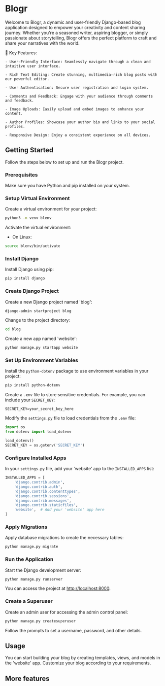 # Blogr

Welcome to Blogr, a dynamic and user-friendly Django-based blog application designed to empower your creativity and content sharing journey. Whether you're a seasoned writer, aspiring blogger, or simply passionate about storytelling, Blogr offers the perfect platform to craft and share your narratives with the world.

🌟 Key Features:

    - User-Friendly Interface: Seamlessly navigate through a clean and intuitive user interface.

    - Rich Text Editing: Create stunning, multimedia-rich blog posts with our powerful editor.

    - User Authentication: Secure user registration and login system.

    - Comments and Feedback: Engage with your audience through comments and feedback.

    - Image Uploads: Easily upload and embed images to enhance your content.

    - Author Profiles: Showcase your author bio and links to your social profiles.
    
    - Responsive Design: Enjoy a consistent experience on all devices.

## Getting Started

Follow the steps below to set up and run the Blogr project.

### Prerequisites

Make sure you have Python and pip installed on your system.

### Setup Virtual Environment

Create a virtual environment for your project:

```bash
python3 -m venv blenv
```

Activate the virtual environment:

- On Linux:

```bash
source blenv/bin/activate
```

### Install Django

Install Django using pip:

```bash
pip install django
```

### Create Django Project

Create a new Django project named 'blog':

```bash
django-admin startproject blog
```

Change to the project directory:

```bash
cd blog
```

Create a new app named 'website':

```bash
python manage.py startapp website
```

### Set Up Environment Variables

Install the `python-dotenv` package to use environment variables in your project:

```bash
pip install python-dotenv
```

Create a `.env` file to store sensitive credentials. For example, you can include your `SECRET_KEY`:

```
SECRET_KEY=your_secret_key_here
```

Modify the `settings.py` file to load credentials from the `.env` file:

```python
import os
from dotenv import load_dotenv

load_dotenv()
SECRET_KEY = os.getenv('SECRET_KEY')
```

### Configure Installed Apps

In your `settings.py` file, add your 'website' app to the `INSTALLED_APPS` list:

```python
INSTALLED_APPS = [
    'django.contrib.admin',
    'django.contrib.auth',
    'django.contrib.contenttypes',
    'django.contrib.sessions',
    'django.contrib.messages',
    'django.contrib.staticfiles',
    'website',  # Add your 'website' app here
]
```

### Apply Migrations

Apply database migrations to create the necessary tables:

```bash
python manage.py migrate
```

### Run the Application

Start the Django development server:

```bash
python manage.py runserver
```

You can access the project at [http://localhost:8000](http://localhost:8000).

### Create a Superuser

Create an admin user for accessing the admin control panel:

```bash
python manage.py createsuperuser
```

Follow the prompts to set a username, password, and other details.

## Usage

You can start building your blog by creating templates, views, and models in the 'website' app. Customize your blog according to your requirements.


## More features
